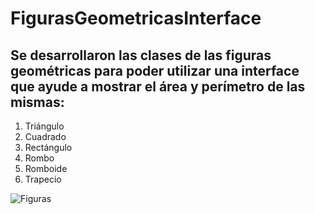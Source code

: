 # FigurasGeometricasInterface

## Se desarrollaron las clases de las figuras geométricas para poder utilizar una interface que ayude a mostrar el área y perímetro de las mismas:


1. Triángulo
2. Cuadrado
3. Rectángulo
4. Rombo
5. Romboide
6. Trapecio

![Figuras](https://raw.githubusercontent.com/jcgeneration/FigurasGeometricasInterface/main/area_perimetro_poligono.jpg)


